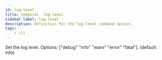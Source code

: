 ```yaml
---
id: log-level
title: temporal  log-level
sidebar_label: log-level
description: Definition for the log-level command option.
tags:
	- cli
---
```

Set the log level. Options: ["debug" "info" "warn" "error" "fatal"]. (default: info)

